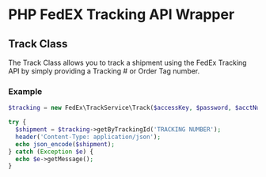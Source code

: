 PHP FedEX Tracking API Wrapper
==============================

<a name="track-class"></a>
## Track Class

The Track Class allows you to track a shipment using the FedEx Tracking API by simply providing a Tracking # or Order Tag number.

<a name="tracking-class-example"></a>
### Example

```php
$tracking = new FedEx\TrackService\Track($accessKey, $password, $acctNum, $meterNum);

try {
  $shipment = $tracking->getByTrackingId('TRACKING NUMBER');
  header('Content-Type: application/json');
  echo json_encode($shipment);
} catch (Exception $e) {
  echo $e->getMessage();
}
```
